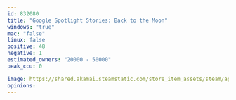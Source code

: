 ```yaml
---
id: 832080
title: "Google Spotlight Stories: Back to the Moon"
windows: "true"
mac: "false"
linux: false
positive: 48
negative: 1
estimated_owners: "20000 - 50000"
peak_ccu: 0

image: https://shared.akamai.steamstatic.com/store_item_assets/steam/apps/832080/header.jpg?t=1525279571
opinions:
---
```

